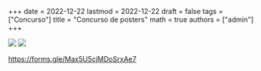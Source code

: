 +++
date      = 2022-12-22
lastmod   = 2022-12-22
draft     = false
tags      = ["Concurso"]
title     = "Concurso de posters"
math      = true
authors = ["admin"]
+++

![](https://matematicas.netlify.com/img/concursoposters2023.png)
![](https://matematicas.netlify.com/img/CPqr.png)

https://forms.gle/Max5U5cjMDoSrxAe7
